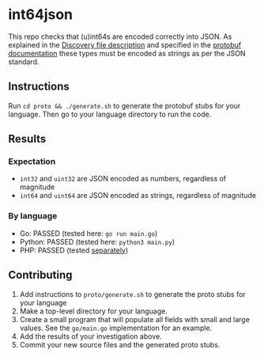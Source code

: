 # int64json


This repo checks that (u)int64s are encoded correctly into JSON. As explained in the [Discovery file description](https://developers.google.com/discovery/v1/type-format) and specified in the [protobuf documentation](https://developers.google.com/protocol-buffers/docs/proto3#json) these types must be encoded as strings as per the JSON standard.

## Instructions

Run `cd proto && ./generate.sh` to generate the protobuf stubs for your language. Then go to your language directory to run the code.

## Results

### Expectation

* `int32` and `uint32` are JSON encoded as numbers, regardless of magnitude
* `int64` and `uint64` are JSON encoded as strings, regardless of magnitude

### By language

 - Go: PASSED (tested here: `go run main.go`)
 - Python: PASSED (tested here: `python3 main.py`)
 - PHP: PASSED (tested [separately](https://github.com/googleapis/gapic-generator-php/pull/304))
 



## Contributing

1. Add instructions to `proto/generate.sh` to generate the proto stubs for your language
2. Make a top-level directory for your language.
3. Create a small program that will populate all fields with small and large values. See the `go/main.go` implementation for an example.
4. Add the results of your investigation above.
5. Commit your new source files and the generated proto stubs.

